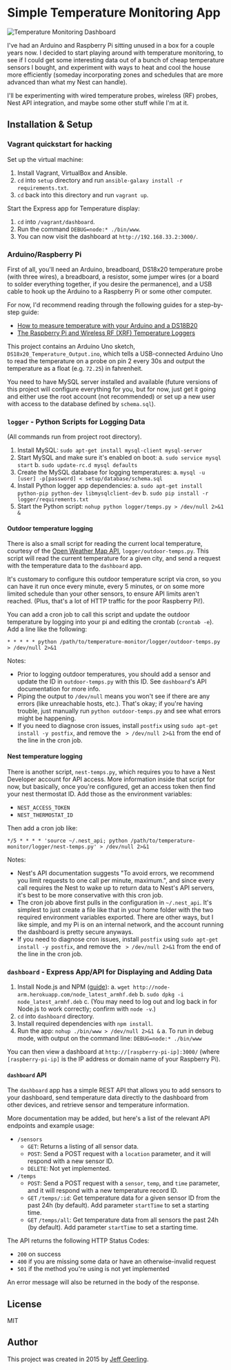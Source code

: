 # Simple Temperature Monitoring App

<img src="https://raw.githubusercontent.com/geerlingguy/temperature-monitor/master/dashboard/screenshot.png" alt="Temperature Monitoring Dashboard" />

I've had an Arduino and Raspberry Pi sitting unused in a box for a couple years now. I decided to start playing around with temperature monitoring, to see if I could get some interesting data out of a bunch of cheap temperature sensors I bought, and experiment with ways to heat and cool the house more efficiently (someday incorporating zones and schedules that are more advanced than what my Nest can handle).

I'll be experimenting with wired temperature probes, wireless (RF) probes, Nest API integration, and maybe some other stuff while I'm at it.

## Installation & Setup

### Vagrant quickstart for hacking

Set up the virtual machine:

  1. Install Vagrant, VirtualBox and Ansible.
  2. `cd` into `setup` directory and run `ansible-galaxy install -r requirements.txt`.
  3. `cd` back into this directory and run `vagrant up`.

Start the Express app for Temperature display:

  1. `cd` into `/vagrant/dashboard`.
  2. Run the command `DEBUG=node:* ./bin/www`.
  3. You can now visit the dashboard at `http://192.168.33.2:3000/`.

### Arduino/Raspberry Pi

First of all, you'll need an Arduino, breadboard, DS18x20 temperature probe (with three wires), a breadboard, a resistor, some jumper wires (or a board to solder everything together, if you desire the permanence), and a USB cable to hook up the Arduino to a Raspberry Pi or some other computer.

For now, I'd recommend reading through the following guides for a step-by-step guide:

  - [How to measure temperature with your Arduino and a DS18B20](http://www.tweaking4all.com/hardware/arduino/arduino-ds18b20-temperature-sensor/)
  - [The Raspberry Pi and Wireless RF (XRF) Temperature Loggers](http://www.seanlandsman.com/2013/02/the-raspberry-pi-and-wireless-rf-xrf.html)

This project contains an Arduino Uno sketch, `DS18x20_Temperature_Output.ino`, which tells a USB-connected Arduino Uno to read the temperature on a probe on pin 2 every 30s and output the temperature as a float (e.g. `72.25`) in fahrenheit.

You need to have MySQL server installed and available (future versions of this project will configure everything for you, but for now, just get it going and either use the root account (not recommended) or set up a new user with access to the database defined by `schema.sql`).

### `logger` - Python Scripts for Logging Data

(All commands run from project root directory).

  1. Install MySQL: `sudo apt-get install mysql-client mysql-server`
  2. Start MySQL and make sure it's enabled on boot:
    a. `sudo service mysql start`
    b. `sudo update-rc.d mysql defaults`
  3. Create the MySQL database for logging temperatures:
    a. `mysql -u [user] -p[password] < setup/database/schema.sql`
  4. Install Python logger app dependencies:
    a. `sudo apt-get install python-pip python-dev libmysqlclient-dev`
    b. `sudo pip install -r logger/requirements.txt`
  5. Start the Python script: `nohup python logger/temps.py > /dev/null 2>&1 &`

#### Outdoor temperature logging

There is also a small script for reading the current local temperature, courtesy of the [Open Weather Map API](http://openweathermap.org/api), `logger/outdoor-temps.py`. This script will read the current temperature for a given city, and send a request with the temperature data to the `dashboard` app.

It's customary to configure this outdoor temperature script via cron, so you can have it run once every minute, every 5 minutes, or on some more limited schedule than your other sensors, to ensure API limits aren't reached. (Plus, that's a lot of HTTP traffic for the poor Raspberry Pi!).

You can add a cron job to call this script and update the outdoor temperature by logging into your pi and editing the crontab (`crontab -e`). Add a line like the following:

    * * * * * python /path/to/temperature-monitor/logger/outdoor-temps.py > /dev/null 2>&1

Notes:

  - Prior to logging outdoor temperatures, you should add a sensor and update the ID in `outdoor-temps.py` with this ID. See `dashboard`'s API documentation for more info.
  - Piping the output to `/dev/null` means you won't see if there are any errors (like unreachable hosts, etc.). That's okay; if you're having trouble, just manually run `python outdoor-temps.py` and see what errors might be happening.
  - If you need to diagnose cron issues, install `postfix` using `sudo apt-get install -y postfix`, and remove the ` > /dev/null 2>&1` from the end of the line in the cron job.

#### Nest temperature logging

There is another script, `nest-temps.py`, which requires you to have a Nest Developer account for API access. More information inside that script for now, but basically, once you're configured, get an access token then find your nest thermostat ID. Add those as the environment variables:

  - `NEST_ACCESS_TOKEN`
  - `NEST_THERMOSTAT_ID`

Then add a cron job like:

    */5 * * * * 'source ~/.nest_api; python /path/to/temperature-monitor/logger/nest-temps.py' > /dev/null 2>&1

Notes:

  - Nest's API documentation suggests "To avoid errors, we recommend you limit requests to one call per minute, maximum.", and since every call requires the Nest to wake up to return data to Nest's API servers, it's best to be more conservative with this cron job.
  - The cron job above first pulls in the configuration in `~/.nest_api`. It's simplest to just create a file like that in your home folder with the two required environment variables exported. There are other ways, but I like simple, and my Pi is on an internal network, and the account running the dashboard is pretty secure anyways.
  - If you need to diagnose cron issues, install `postfix` using `sudo apt-get install -y postfix`, and remove the ` > /dev/null 2>&1` from the end of the line in the cron job.

### `dashboard` - Express App/API for Displaying and Adding Data

  1. Install Node.js and NPM ([guide](http://weworkweplay.com/play/raspberry-pi-nodejs/)):
    a. `wget http://node-arm.herokuapp.com/node_latest_armhf.deb`
    b. `sudo dpkg -i node_latest_armhf.deb`
    c. (You may need to log out and log back in for Node.js to work correctly; confirm with `node -v`.)
  2. `cd` into `dashboard` directory.
  3. Install required dependencies with `npm install`.
  4. Run the app: `nohup ./bin/www > /dev/null 2>&1 &`
    a. To run in debug mode, with output on the command line: `DEBUG=node:* ./bin/www`

You can then view a dashboard at `http://[raspberry-pi-ip]:3000/` (where `[raspberry-pi-ip]` is the IP address or domain name of your Raspberry Pi).

#### `dashboard` API

The `dashboard` app has a simple REST API that allows you to add sensors to your dashboard, send temperature data directly to the dashboard from other devices, and retrieve sensor and temperature information.

More documentation may be added, but here's a list of the relevant API endpoints and example usage:

  - `/sensors`
    - `GET`: Returns a listing of all sensor data.
    - `POST`: Send a POST request with a `location` parameter, and it will respond with a new sensor ID.
    - `DELETE`: Not yet implemented.
  - `/temps`
    - `POST`: Send a POST request with a `sensor`, `temp`, and `time` parameter, and it will respond with a new temperature record ID.
    - `GET` `/temps/:id`: Get temperature data for a given sensor ID from the past 24h (by default). Add parameter `startTime` to set a starting time.
    - `GET` `/temps/all`: Get temperature data from all sensors the past 24h (by default). Add parameter `startTime` to set a starting time.

The API returns the following HTTP Status Codes:

  - `200` on success
  - `400` if you are missing some data or have an otherwise-invalid request
  - `501` if the method you're using is not yet implemented

An error message will also be returned in the body of the response.

## License

MIT

## Author

This project was created in 2015 by [Jeff Geerling](http://jeffgeerling.com/).
